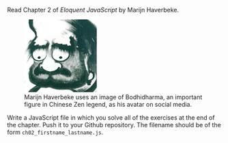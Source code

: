 Read Chapter 2 of *Eloquent JavaScript* by Marijn Haverbeke.

 <figure>
  <img src="/images/bodhidharma-marijn.png" alt="Marijn Haverbeke as Bodhidharma" style="width:40%; margin:  auto;">
  <figcaption>Marijn Haverbeke uses an image of Bodhidharma, an important figure in Chinese Zen legend, as his avatar on social media.</figcaption>
</figure> 

Write a JavaScript file in which you solve all of the exercises at the end of the chapter.  Push it to your Github repository.  The filename should be of the form <code>ch02_firstname_lastname.js</code>.